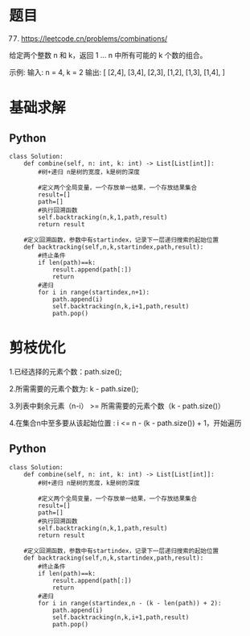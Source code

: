 # 题目

77. https://leetcode.cn/problems/combinations/

给定两个整数 n 和 k，返回 1 ... n 中所有可能的 k 个数的组合。

示例: 输入: n = 4, k = 2 输出: [ [2,4], [3,4], [2,3], [1,2], [1,3], [1,4], ]

# 基础求解
## Python
```
class Solution:
    def combine(self, n: int, k: int) -> List[List[int]]:
        #树+递归 n是树的宽度，k是树的深度

        #定义两个全局变量，一个存放单一结果，一个存放结果集合
        result=[]
        path=[]
        #执行回溯函数
        self.backtracking(n,k,1,path,result)
        return result

    #定义回溯函数，参数中有startindex，记录下一层递归搜索的起始位置
    def backtracking(self,n,k,startindex,path,result):
        #终止条件
        if len(path)==k:
            result.append(path[:])
            return
        #递归
        for i in range(startindex,n+1):
            path.append(i)
            self.backtracking(n,k,i+1,path,result)
            path.pop()
```

# 剪枝优化

1.已经选择的元素个数：path.size();

2.所需需要的元素个数为: k - path.size();

3.列表中剩余元素（n-i） >= 所需需要的元素个数（k - path.size()）

4.在集合n中至多要从该起始位置 : i <= n - (k - path.size()) + 1，开始遍历

## Python
```
class Solution:
    def combine(self, n: int, k: int) -> List[List[int]]:
        #树+递归 n是树的宽度，k是树的深度

        #定义两个全局变量，一个存放单一结果，一个存放结果集合
        result=[]
        path=[]
        #执行回溯函数
        self.backtracking(n,k,1,path,result)
        return result

    #定义回溯函数，参数中有startindex，记录下一层递归搜索的起始位置
    def backtracking(self,n,k,startindex,path,result):
        #终止条件
        if len(path)==k:
            result.append(path[:])
            return
        #递归
        for i in range(startindex,n - (k - len(path)) + 2):
            path.append(i)
            self.backtracking(n,k,i+1,path,result)
            path.pop()
```
